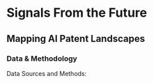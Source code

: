 # Signals From the Future
## Mapping AI Patent Landscapes

### Data & Methodology

Data Sources and Methods:


